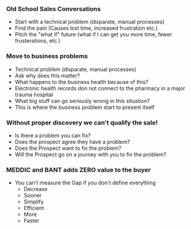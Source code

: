 ### Old School Sales Conversations
- Start with a technical problem (disparate, manual processes)
- Find the pain (Causes lost time, increased frustration etc.)
- Pitch the "what if" future (what if I can get you more time, fewer frusterations, etc.)
### Move to business problems
- Technical problem (disparate, manual processes)
- Ask why does this matter?
- What happens to the business health because of this?
- Electronic health records don not connect to the pharmacy in a major trauma hospital
- What big stuff can go seriously wrong in this situation?
- This is where the business problem start to present itself
### Without proper discovery we can't qualify the sale!
- Is there a problem you can fix?
- Does the prospect agree they have a problem?
- Does the Prospect want to fix the problem?
- Will the Prospect go on a journey with you to fix the problem?
### MEDDIC and BANT adds ZERO value to the buyer
- You can't measure the Gap if you don't define everything
	- Decrease
	- Sooner
	- Simplify
	- Efficient
	- More
	- Faster
